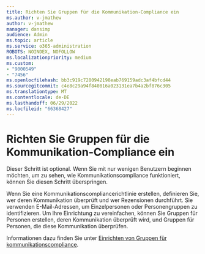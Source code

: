 ```yaml
---
title: Richten Sie Gruppen für die Kommunikation-Compliance ein
ms.author: v-jmathew
author: v-jmathew
manager: dansimp
audience: Admin
ms.topic: article
ms.service: o365-administration
ROBOTS: NOINDEX, NOFOLLOW
ms.localizationpriority: medium
ms.custom:
- "9000549"
- "7456"
ms.openlocfilehash: bb3c919c7280942198eab769159adc3af4bfcd44
ms.sourcegitcommit: c4e8c29a94f840816a023131ea7b4a2bf876c305
ms.translationtype: MT
ms.contentlocale: de-DE
ms.lasthandoff: 06/29/2022
ms.locfileid: "66368427"
---
```

# <a name="set-up-groups-for-communication-compliance"></a>Richten Sie Gruppen für die Kommunikation-Compliance ein

Dieser Schritt ist optional. Wenn Sie mit nur wenigen Benutzern beginnen möchten, um zu sehen, wie Kommunikationscompliance funktioniert, können Sie diesen Schritt überspringen.  
  
Wenn Sie eine Kommunikationscompliancerichtlinie erstellen, definieren Sie, wer deren Kommunikation überprüft und wer Rezensionen durchführt. Sie verwenden E-Mail-Adressen, um Einzelpersonen oder Personengruppen zu identifizieren. Um Ihre Einrichtung zu vereinfachen, können Sie Gruppen für Personen erstellen, deren Kommunikation überprüft wird, und Gruppen für Personen, die diese Kommunikation überprüfen.  
  
Informationen dazu finden Sie unter [Einrichten von Gruppen für kommunikationscompliance](https://go.microsoft.com/fwlink/?linkid=2129594).
